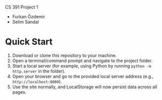 CS 391 Project 1

- Furkan Özdemir
- Selim Sandal

# Quick Start
1. Download or clone this repository to your machine.  
2. Open a terminal/command prompt and navigate to the project folder.  
3. Start a local server (for example, using Python by running `python -m http.server` in the folder).  
4. Open your browser and go to the provided local server address (e.g., `http://localhost:8000`).  
5. Use the site normally, and LocalStorage will now persist data across all pages.